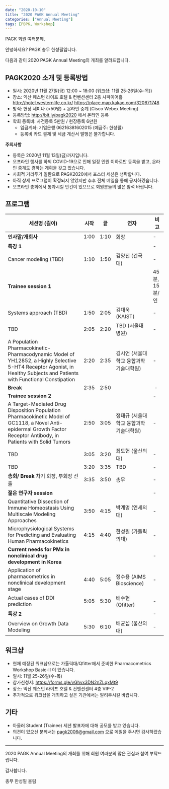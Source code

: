 ```yaml
---
date: "2020-10-10"
title: "2020 PAGK Annual Meeting"
categories: ["Annual Meeting"]
tags: [PBPK, Workshop]
---
```


PAGK 회원 여러분께,

안녕하세요? PAGK 총무 한성필입니다.

다음과 같이 2020 PAGK Annual Meeting의 개최를 알려드립니다. 

## PAGK2020 소개 및 등록방법

- 일시: 2020년 11월 27일(금) 12:00 ~ 18:00 (워크샵: 11월 25-26일(수-목))
- 장소: 익산 웨스턴 라이프 호텔 & 컨벤션센터 2층 사파이어홀 http://hotel.westernlife.co.kr/ https://place.map.kakao.com/320671748
- 방식: 현장 세미나 (<50명) + 온라인 중계 (Cisco Webex Meeting)
- 등록방법: http://bit.ly/pagk2020 에서 온라인 등록
- 학회 등록비: 사전등록 5만원 / 현장등록 6만원
    * 입금계좌: 기업은행 06216381602015 (예금주: 한성필)
    * 등록비 카드 결제 및 세금 계산서 발행은 불가합니다.

**주의사항**

- 등록은 2020년 11월 13일(금)까지입니다.
- 오프라인 행사를 하되 COVID-19으로 인해 일정 인원 이하로만 등록을 받고, 온라인 중계도 겸하는 계획을 갖고 있습니다. 
- 사회적 거리두기 일환으로 PAGK2020에서 포스터 세션은 생략합니다.
- 아직 상세 프로그램이 확정되지 않았지만 추후 전체 메일을 통해 공지하겠습니다.
- 오프라인 총회에서 통과시킬 안건이 있으므로 회원분들의 많은 참석 바랍니다.

## 프로그램


세션명 (길이) | 시작 | 끝 | 연자 | 비고
-- | -- | -- | -- | --
**인사말/개회사** | 1:00 | 1:10 | 회장 | -
**특강 1** | | | | -
Cancer modeling (TBD) | 1:10 | 1:50 | 김양진 (건국대) | -
**Trainee session 1** | | | | 45분, 15분/인
Systems approach (TBD) | 1:50 | 2:05 | 김대욱 (KAIST) | -
TBD | 2:05 | 2:20 | TBD (서울대병원) | -
A Population Pharmacokinetic-Pharmacodynamic Model of YH12852, a Highly Selective 5-HT4 Receptor Agonist, in Healthy Subjects and Patients with Functional Constipation | 2:20 | 2:35 | 김시언 (서울대학교 융합과학기술대학원) | -
**Break** | 2:35 | 2:50 |   |  -
**Trainee session 2**  | | | | -
A Target-Mediated Drug Disposition Population Pharmacokinetic Model of GC1118, a Novel Anti-epidermal Growth Factor Receptor Antibody, in Patients with Solid Tumors | 2:50 | 3:05 | 정태규 (서울대학교 융합과학기술대학원) | -
TBD | 3:05 | 3:20 | 최도현 (울산의대) | -
TBD | 3:20 | 3:35 | TBD | -
**총회/ Break** 차기 회장, 부회장 선출 | 3:35 | 3:50 | 총무 | - 
**젊은 연구자 session** | | | | -
Quantitative Dissection of Immune Homeostasis Using Multiscale Modeling Approaches | 3:50 | 4:15 | 박계명 (연세의대) | -
Microphysiological Systems for Predicting and Evaluating Human Pharmacokinetics | 4:15 | 4:40 | 한성필 (가톨릭의대) | -
**Current needs for PMx in nonclinical drug development in Korea** | | | | -
Application of pharmacometrics in nonclinical development stage | 4:40 | 5:05 | 정수용 (AIMS Bioscience) | -
Actual cases of DDI prediction | 5:05 | 5:30 | 배수현 (Qfitter) | -
**특강 2**  | | | | -
Overview on Growth Data Modeling | 5:30 | 6:10 | 배균섭 (울산의대) | -

## 워크샵

- 현재 예정된 워크샵으로는 가톨릭대/Qfitter에서 준비한 Pharmacometrics Workshop Basic-II 이 있습니다.
- 일시: 11월 25-26일(수-목)
- 참가신청서: https://forms.gle/vGhvx3DN2nZLqxMt9
- 장소: 익산 웨스턴 라이프 호텔 & 컨벤션센터 4층 VIP-2
- 추가적으로 워크샵을 개최하고 싶은 기관에서는 알려주시길 바랍니다.

## 기타

- 아울러 Student (Trainee) 세션 발표자에 대해 공모를 받고 있습니다. 
- 의견이 있으신 분께서는 pagk2006@gmail.com 으로 메일을 주시면 감사하겠습니다. 

---

2020 PAGK Annual Meeting의 개최를 위해 회원 여러분의 많은 관심과 참여 부탁드립니다. 

감사합니다.

총무 한성필 올림
